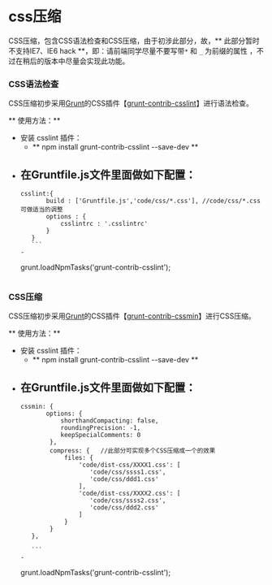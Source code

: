 # css压缩

CSS压缩，包含CSS语法检查和CSS压缩，由于初涉此部分，故，** 此部分暂时不支持IE7、IE6 hack **，即：请前端同学尽量不要写带```*``` 和 ```_``` 为前缀的属性 ，不过在稍后的版本中尽量会实现此功能。


### CSS语法检查

CSS压缩初步采用[Grunt](http://gruntjs.com/)的CSS插件【[grunt-contrib-csslint](https://www.npmjs.com/package/grunt-contrib-csslint)】进行语法检查。

** 使用方法：**
+ 安装 csslint 插件：
  - ** npm install grunt-contrib-csslint --save-dev ** 
+ 在Gruntfile.js文件里面做如下配置：
    - 
     ```
     csslint:{
			build : ['Gruntfile.js','code/css/*.css'], //code/css/*.css 可做适当的调整
			options : {
				csslintrc : '.csslintrc'
			}
		}
        ```
    - 
    ```
    grunt.loadNpmTasks('grunt-contrib-csslint');
    ```
  
### CSS压缩

CSS压缩初步采用[Grunt](http://gruntjs.com/)的CSS插件【[grunt-contrib-cssmin](https://www.npmjs.com/package/grunt-contrib-cssmin)】进行CSS压缩。  

** 使用方法：**
+ 安装 csslint 插件：
  - ** npm install grunt-contrib-csslint --save-dev ** 
+ 在Gruntfile.js文件里面做如下配置：
    - 
     ```
     cssmin: {
			options: {  
            	shorthandCompacting: false,
    			roundingPrecision: -1,
    			keepSpecialComments: 0 
	         },  
	         compress: {   //此部分可实现多个CSS压缩成一个的效果
	             files: {  
	                 'code/dist-css/XXXX1.css': [
	                 	'code/css/ssss1.css',
	                 	'code/css/ddd1.css' 
	                 ],
                     'code/dist-css/XXXX2.css': [
	                 	'code/css/ssss2.css',
	                 	'code/css/ddd2.css' 
	                 ]
	             }  
	         }  
		},
		
        ```
    - 
    ```
   grunt.loadNpmTasks('grunt-contrib-csslint');
    ```